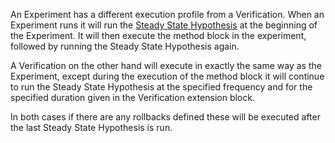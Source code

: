An Experiment has a different execution profile from a Verification. When an Experiment runs it will run the [Steady State Hypothesis][SteadyStateHypothesis] at the beginning of the Experiment. It will then execute the method block in the experiment, followed by running the Steady State Hypothesis again.

A Verification on the other hand will execute in exactly the same way as the Experiment, except during the execution of the method block it will continue to run the Steady State Hypothesis at the specified frequency and for the specified duration given in the Verification extension block.

In both cases if there are any rollbacks defined these will be executed after the last Steady State Hypothesis is run.

[SteadyStateHypothesis]: https://docs.chaostoolkit.org/reference/concepts/#steady-state-hypothesis